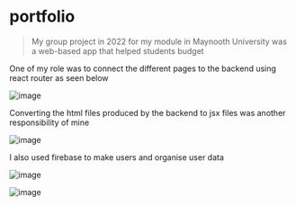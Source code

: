 # portfolio

>My group project in 2022 for my module in Maynooth University 
>was a web-based app that helped students budget

One of my role was to connect the different pages to the backend using react router as seen below


![image](https://user-images.githubusercontent.com/115093037/211351691-c526441b-3018-46b5-acd0-691ab4002cfd.png)

Converting the html files produced by the backend to jsx files was another responsibility of mine 

![image](https://user-images.githubusercontent.com/115093037/211353749-c656cf4c-5206-4aa0-9d20-30032c08e9cd.png)

 I also used firebase to make users and organise user data  

![image](https://user-images.githubusercontent.com/115093037/211358286-4216a4a1-6c65-4a5f-bbd5-3a0bd2e0511e.png)

![image](https://user-images.githubusercontent.com/115093037/211357171-16690ea9-af43-4bd8-8a58-a284f0448aee.png)
